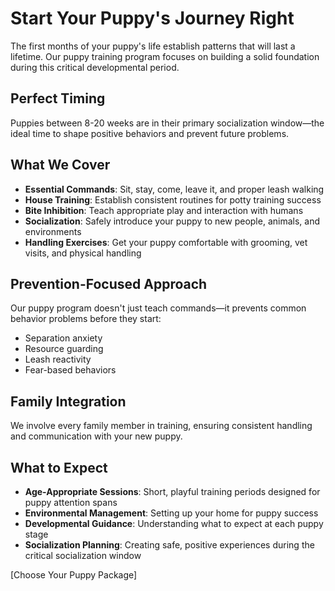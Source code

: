 # Start Your Puppy's Journey Right

The first months of your puppy's life establish patterns that will last a lifetime. Our puppy training program focuses on building a solid foundation during this critical developmental period.

## Perfect Timing
Puppies between 8-20 weeks are in their primary socialization window—the ideal time to shape positive behaviors and prevent future problems.

## What We Cover
- **Essential Commands**: Sit, stay, come, leave it, and proper leash walking
- **House Training**: Establish consistent routines for potty training success
- **Bite Inhibition**: Teach appropriate play and interaction with humans
- **Socialization**: Safely introduce your puppy to new people, animals, and environments
- **Handling Exercises**: Get your puppy comfortable with grooming, vet visits, and physical handling

## Prevention-Focused Approach
Our puppy program doesn't just teach commands—it prevents common behavior problems before they start:
- Separation anxiety
- Resource guarding
- Leash reactivity
- Fear-based behaviors

## Family Integration
We involve every family member in training, ensuring consistent handling and communication with your new puppy.

## What to Expect
- **Age-Appropriate Sessions**: Short, playful training periods designed for puppy attention spans
- **Environmental Management**: Setting up your home for puppy success
- **Developmental Guidance**: Understanding what to expect at each puppy stage
- **Socialization Planning**: Creating safe, positive experiences during the critical socialization window

[Choose Your Puppy Package]
